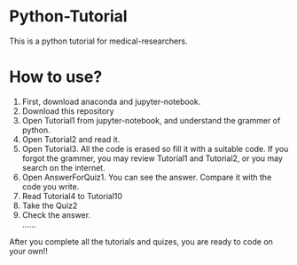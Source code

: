 # Python-Tutorial
This is a python tutorial for medical-researchers.

# How to use?
1. First, download anaconda and jupyter-notebook.<br>
2. Download this repository<br>
3. Open Tutorial1 from jupyter-notebook, and understand the grammer of python.<br>
4. Open Tutorial2 and read it.<br>
5. Open Tutorial3. All the code is erased so fill it with a suitable code. If you forgot the grammer, you may review Tutorial1 and Tutorial2, or you may search on the internet.<br>
6. Open AnswerForQuiz1. You can see the answer. Compare it with the code you write.<br>
7. Read Tutorial4 to Tutorial10<br>
8. Take the Quiz2<br>
9. Check the answer.<br>
......

After you complete all the tutorials and quizes, you are ready to code on your own!!
